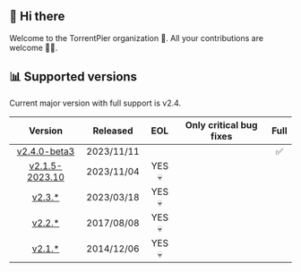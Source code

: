 ## 👋 Hi there

Welcome to the TorrentPier organization 🐂. All your contributions are welcome 👨‍💻.

## 📊 Supported versions

Current major version with full support is v2.4.

|                                           Version                                            |  Released  |  EOL   | Only critical bug fixes | Full |
|:--------------------------------------------------------------------------------------------:|:----------:|:------:|:-----------------------:|:----:|
|             [v2.4.0-beta3](https://github.com/torrentpier/torrentpier/releases)              | 2023/11/11 |        |                         |  ✅   |
| [v2.1.5-2023.10](https://github.com/torrentpier/torrentpier-lts/releases/tag/v2.1.5-2023.10) | 2023/11/04 | YES 💀 |                         |      |
|           [v2.3.*](https://github.com/torrentpier/torrentpier/releases/tag/v2.3.1)           | 2023/03/18 | YES 💀 |                         |      |
|           [v2.2.*](https://github.com/torrentpier/torrentpier/releases/tag/v2.2.3)           | 2017/08/08 | YES 💀 |                         |      |
|           [v2.1.*](https://github.com/torrentpier/torrentpier/releases/tag/v2.1.5)           | 2014/12/06 | YES 💀 |                         |      |
